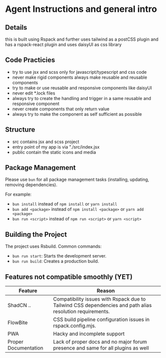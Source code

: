 # Agent Instructions and general intro

## Details

this is built using Rspack and further uses tailwind as a postCSS plugin and has a rspack-react plugin and uses daisyUI as css library

## Code Practicies

- try to use jsx and scss only for javascript/typescript and css code
- never make rigid components always make reusable and reusable components
- try to make or use reusable and responsive components like daisyUI
- never edit \*.lock files
- always try to create the handling and trigger in a same reusable and responsive component
- never create components that only return value
- always try to make the component as self sufficient as possible

## Structure

- src contains jsx and scss project
- entry point of my app is via "./src/index.jsx
- public contain the static icons and media

## Package Management

Please use `bun` for all package management tasks (installing, updating, removing dependencies).

For example:

- `bun install` instead of `npm install` or `yarn install`
- `bun add <package>` instead of `npm install <package>` or `yarn add <package>`
- `bun run <script>` instead of `npm run <script>` or `yarn <script>`

## Building the Project

The project uses Rsbuild. Common commands:

- `bun run start`: Starts the development server.
- `bun run build`: Creates a production build.

## Features not compatible smoothly (YET)

| Feature              | Reason                                                                                                    |
| -------------------- | --------------------------------------------------------------------------------------------------------- |
| ShadCN ..            | Compatibility issues with Rspack due to Tailwind CSS dependencies and path alias resolution requirements. |
| FlowBite             | CSS build pipeline configuration issues in rspack.config.mjs.                                             |
| PWA                  | Hacky and incomplete support                                                                              |
| Proper Documentation | Lack of proper docs and no major forum presence and same for all plugins as well                          |
